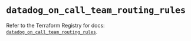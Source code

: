 # `datadog_on_call_team_routing_rules`

Refer to the Terraform Registry for docs: [`datadog_on_call_team_routing_rules`](https://registry.terraform.io/providers/datadog/datadog/3.68.0/docs/resources/on_call_team_routing_rules).
